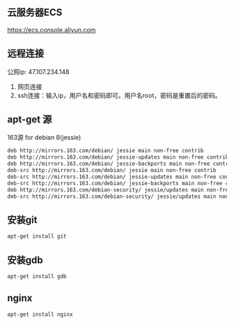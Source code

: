 ## 云服务器ECS

https://ecs.console.aliyun.com

## 远程连接

公网ip: 47.107.234.148

1. 网页连接
2. ssh连接：输入ip，用户名和密码即可。用户名root，密码是重置后的密码。

## apt-get 源

163源 for debian 8(jessie)

```bash
deb http://mirrors.163.com/debian/ jessie main non-free contrib
deb http://mirrors.163.com/debian/ jessie-updates main non-free contrib
deb http://mirrors.163.com/debian/ jessie-backports main non-free contrib
deb-src http://mirrors.163.com/debian/ jessie main non-free contrib
deb-src http://mirrors.163.com/debian/ jessie-updates main non-free contrib
deb-src http://mirrors.163.com/debian/ jessie-backports main non-free contrib
deb http://mirrors.163.com/debian-security/ jessie/updates main non-free contrib
deb-src http://mirrors.163.com/debian-security/ jessie/updates main non-free contrib
```

## 安装git

```bash
apt-get install git
```

## 安装gdb

```bash
apt-get install gdb
```

## nginx

```bash
apt-get install nginx
```

